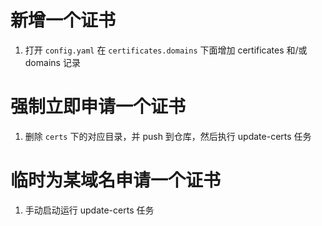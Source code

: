 
# 新增一个证书
1. 打开 `config.yaml` 在 `certificates.domains` 下面增加 certificates 和/或 domains 记录


# 强制立即申请一个证书
1. 删除 `certs` 下的对应目录，并 push 到仓库，然后执行 update-certs 任务


# 临时为某域名申请一个证书
1. 手动启动运行 update-certs 任务


